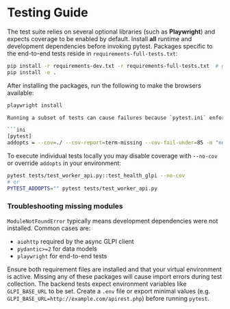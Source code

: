 # Testing Guide

The test suite relies on several optional libraries (such as **Playwright**) and expects coverage to be enabled by default. Install **all** runtime and development dependencies before invoking pytest. Packages specific to the end-to-end tests reside in `requirements-full-tests.txt`:

```bash
pip install -r requirements-dev.txt -r requirements-full-tests.txt  # generated via pip-compile
pip install -e .
```

After installing the packages, run the following to make the browsers available:

```bash
playwright install

Running a subset of tests can cause failures because `pytest.ini` enforces 85% coverage:

```ini
[pytest]
addopts = --cov=./ --cov-report=term-missing --cov-fail-under=85 -m "not e2e"
```

To execute individual tests locally you may disable coverage with `--no-cov` or override `addopts` in your environment:

```bash
pytest tests/test_worker_api.py::test_health_glpi --no-cov
# or
PYTEST_ADDOPTS="" pytest tests/test_worker_api.py
```

### Troubleshooting missing modules

`ModuleNotFoundError` typically means development dependencies were not installed. Common cases are:

- `aiohttp` required by the async GLPI client
- `pydantic>=2` for data models
- `playwright` for end-to-end tests

Ensure both requirement files are installed and that your virtual environment is active.
Missing any of these packages will cause import errors during test collection.
The backend tests expect environment variables like `GLPI_BASE_URL` to be set.
Create a `.env` file or export minimal values (e.g. `GLPI_BASE_URL=http://example.com/apirest.php`) before running `pytest`.
